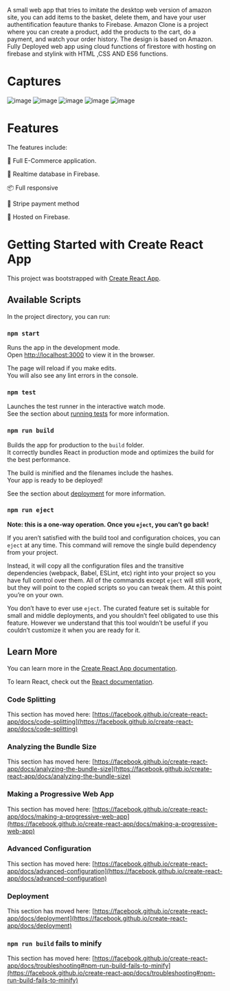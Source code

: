 A small web app that tries to imitate the desktop web version of amazon site, you can add items to the basket, delete them, and have your user authentification feauture thanks to Firebase.
Amazon Clone is a project where you can create a product, add the products to the cart, do a payment, and watch your order history.
The design is based on Amazon.
Fully Deployed web app using cloud functions of firestore with hosting on firebase and stylink with HTML ,CSS AND ES6 functions.

# Captures
![image](https://user-images.githubusercontent.com/83093603/116290472-1c40f080-a7b1-11eb-8aeb-ea9b887c2ec1.png)
![image](https://user-images.githubusercontent.com/83093603/116290546-324eb100-a7b1-11eb-8c7e-803f8a1560a8.png)
![image](https://user-images.githubusercontent.com/83093603/116290590-42ff2700-a7b1-11eb-853a-7521dfd34f1e.png)
![image](https://user-images.githubusercontent.com/83093603/116290628-4db9bc00-a7b1-11eb-9669-f4bafa6f27eb.png)
![image](https://user-images.githubusercontent.com/83093603/116290726-675b0380-a7b1-11eb-8dfe-7645ce998da8.png)

# Features
The features include:

📝 Full E-Commerce application.

📡 Realtime database in Firebase.

📦 Full responsive

💬 Stripe payment method

📡 Hosted on Firebase.

# Getting Started with Create React App

This project was bootstrapped with [Create React App](https://github.com/facebook/create-react-app).

## Available Scripts

In the project directory, you can run:

### `npm start`

Runs the app in the development mode.\
Open [http://localhost:3000](http://localhost:3000) to view it in the browser.

The page will reload if you make edits.\
You will also see any lint errors in the console.

### `npm test`

Launches the test runner in the interactive watch mode.\
See the section about [running tests](https://facebook.github.io/create-react-app/docs/running-tests) for more information.

### `npm run build`

Builds the app for production to the `build` folder.\
It correctly bundles React in production mode and optimizes the build for the best performance.

The build is minified and the filenames include the hashes.\
Your app is ready to be deployed!

See the section about [deployment](https://facebook.github.io/create-react-app/docs/deployment) for more information.

### `npm run eject`

**Note: this is a one-way operation. Once you `eject`, you can’t go back!**

If you aren’t satisfied with the build tool and configuration choices, you can `eject` at any time. This command will remove the single build dependency from your project.

Instead, it will copy all the configuration files and the transitive dependencies (webpack, Babel, ESLint, etc) right into your project so you have full control over them. All of the commands except `eject` will still work, but they will point to the copied scripts so you can tweak them. At this point you’re on your own.

You don’t have to ever use `eject`. The curated feature set is suitable for small and middle deployments, and you shouldn’t feel obligated to use this feature. However we understand that this tool wouldn’t be useful if you couldn’t customize it when you are ready for it.

## Learn More

You can learn more in the [Create React App documentation](https://facebook.github.io/create-react-app/docs/getting-started).

To learn React, check out the [React documentation](https://reactjs.org/).

### Code Splitting

This section has moved here: [https://facebook.github.io/create-react-app/docs/code-splitting](https://facebook.github.io/create-react-app/docs/code-splitting)

### Analyzing the Bundle Size

This section has moved here: [https://facebook.github.io/create-react-app/docs/analyzing-the-bundle-size](https://facebook.github.io/create-react-app/docs/analyzing-the-bundle-size)

### Making a Progressive Web App

This section has moved here: [https://facebook.github.io/create-react-app/docs/making-a-progressive-web-app](https://facebook.github.io/create-react-app/docs/making-a-progressive-web-app)

### Advanced Configuration

This section has moved here: [https://facebook.github.io/create-react-app/docs/advanced-configuration](https://facebook.github.io/create-react-app/docs/advanced-configuration)

### Deployment

This section has moved here: [https://facebook.github.io/create-react-app/docs/deployment](https://facebook.github.io/create-react-app/docs/deployment)

### `npm run build` fails to minify

This section has moved here: [https://facebook.github.io/create-react-app/docs/troubleshooting#npm-run-build-fails-to-minify](https://facebook.github.io/create-react-app/docs/troubleshooting#npm-run-build-fails-to-minify)
